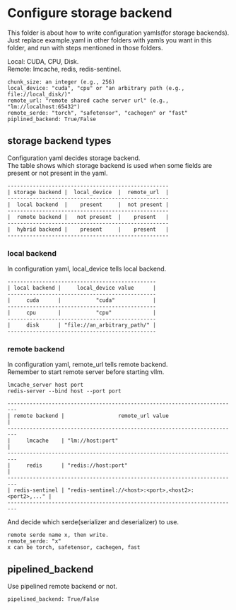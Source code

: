 # Configure storage backend
This folder is about how to write configuration yamls(for storage backends).  
Just replace example.yaml in other folders with yamls you want in this folder, and run with steps mentioned in those folders.  

Local: CUDA, CPU, Disk.  
Remote: lmcache, redis, redis-sentinel.  
```
chunk_size: an integer (e.g., 256)
local_device: "cuda", "cpu" or "an arbitrary path (e.g., file://local_disk/)"
remote_url: "remote shared cache server url" (e.g., "lm://localhost:65432")
remote_serde: "torch", "safetensor", "cachegen" or "fast"
piplined_backend: True/False
```
## storage backend types
Configuration yaml decides storage backend.  
The table shows which storage backend is used when some fields are present or not present in the yaml.  
```
---------------------------------------------------
| storage backend |  local_device  |  remote_url  |
---------------------------------------------------
|  local backend  |    present     |  not present |
---------------------------------------------------
|  remote backend |   not present  |    present   |
---------------------------------------------------
|  hybrid backend |    present     |    present   |
---------------------------------------------------
```
### local backend
In configuration yaml, local_device tells local backend.   
```
-----------------------------------------------
| local backend |     local_device value      |
-----------------------------------------------
|     cuda      |           "cuda"            |
-----------------------------------------------
|     cpu       |           "cpu"             |
-----------------------------------------------
|     disk      | "file://an_arbitrary_path/" |
-----------------------------------------------
```
### remote backend
In configuration yaml, remote_url tells remote backend.   
Remember to start remote server before starting vllm.  
```
lmcache_server host port
redis-server --bind host --port port
```
```
-------------------------------------------------------------------------
| remote backend |                 remote_url value                     |
-------------------------------------------------------------------------
|     lmcache    | "lm://host:port"                                     |
-------------------------------------------------------------------------
|     redis      | "redis://host:port"                                  |
-------------------------------------------------------------------------
| redis-sentinel | "redis-sentinel://<host>:<port>,<host2>:<port2>,..." |
-------------------------------------------------------------------------  
```
And decide which serde(serializer and deserializer) to use.  
```
remote serde name x, then write.  
remote_serde: "x"  
x can be torch, safetensor, cachegen, fast  
```
## pipelined_backend
Use pipelined remote backend or not.  
```
pipelined_backend: True/False
```

